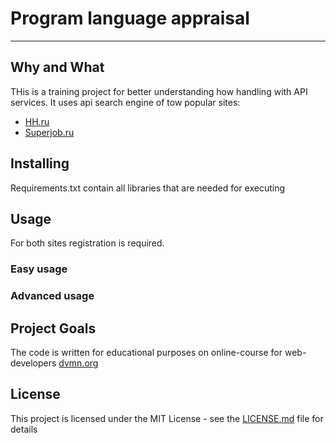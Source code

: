 # Program language appraisal 
***
## Why and What
THis is a training project for better understanding how handling with API services.
It uses api search engine of tow popular sites:  
* [HH.ru](https://api.hh.ru/)  
* [Superjob.ru](https://api.superjob.ru)  


## Installing
Requirements.txt contain all libraries that are needed for executing

## Usage
For both sites  registration is required.

### Easy usage  

### Advanced usage

## Project Goals
The code is written for educational purposes on online-course for web-developers [dvmn.org](https://dvmn.org/modules/)

## License
This project is licensed under the MIT License - see the [LICENSE.md](https://github.com/psergal/bitly/blob/master/license.md) file for details  
